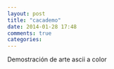 ```yaml
---
layout: post
title: "cacademo"
date: 2014-01-28 17:48
comments: true
categories: 
---
```

Demostración de arte ascii a color

